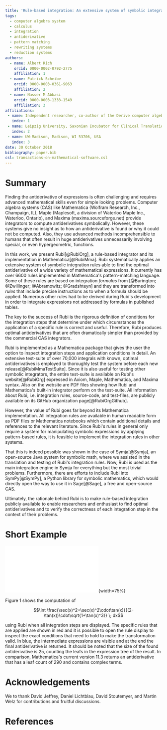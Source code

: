 ```yaml
---
title: 'Rule-based integration: An extensive system of symbolic integration rules'
tags:
  - computer algebra system
  - calculus
  - integration
  - antiderivative
  - pattern matching
  - rewriting systems
  - reduction systems
authors:
  - name: Albert Rich
    orcid: 0000-0002-0792-2775
    affiliation: 1
  - name: Patrick Scheibe
    orcid: 0000-0003-0361-9063
    affiliation: 2
  - name: Nasser M Abbasi
    orcid: 0000-0003-1333-1549
    affiliation: 3
affiliations:
 - name: Independent researcher, co-author of the Derive computer algebra system
   index: 1
 - name: Leipzig University, Saxonian Incubator for Clinical Translation, Philipp-Rosenthal-Straße 55, 04103 Leipzig
   index: 2
 - name: UW-Madison, Madison, WI 53706, USA
   index: 3
date: 30 October 2018
bibliography: paper.bib
csl: transactions-on-mathematical-software.csl
---
```


# Summary

Finding the antiderivative of expressions is often challenging and requires advanced mathematical skills
even for simple looking problems.
Computer algebra systems (CAS) like Mathematica (Wolfram Research, Inc., Champaign, IL), Maple (Maplesoft, a division of Waterloo Maple Inc., Waterloo, Ontario), and Maxima (maxima.sourceforge.net) provide integrators to compute antiderivatives symbolically.
However, these systems give no insight as to how an antiderivative is found or why it could not be computed.
Also, they use advanced methods incomprehensible to humans that often result in huge antiderivatives unnecessarily involving special, or even hypergeometric, functions.

In this work, we present Rubi[@RubiOrg], a rule-based integrator and its implementation in Mathematica[@RubiMma].
Rubi systematically applies an extensive system of symbolic integration rules able to find the optimal antiderivative of a wide variety of mathematical expressions.
It currently has over 6600 rules implemented in Mathematica's pattern-matching language.
Some of these rules are based on integration *formulas* from [@Burington; @Zwillinger; @Abramowitz; @Gradshteyn] and they are transformed into *rules* that include precise instructions as to when a formula should be applied.
Numerous other rules had to be derived during Rubi's development in order to integrate expressions not addressed by formulas in published tables.

The key to the success of Rubi is the rigorous definition of conditions for the integration steps that determine under which circumstances the application of a specific rule is correct and useful.
Therefore, Rubi produces optimal antiderivatives that are often dramatically simpler than provided by the commercial CAS integrators.

Rubi is implemented as a Mathematica package that gives the user the option to inspect integration
steps and application conditions in detail.
An extensive test-suite of over 70,000 integrals with known, optimal antiderivatives is employed to
thoroughly test the system before each new release[@RubiMmaTestSuite].
Since it is also useful for testing other symbolic integrators, the entire test-suite is available on Rubi's website[@RubiOrg] expressed in Axiom, Maple, Mathematica, and Maxima syntax.
Also on the website are PDF files showing how Rubi and Mathematica's built-in integrator perform on the test-suite.
All information about Rubi, i.e. integration rules, source-code, and test-files, are publicly available on its GitHub organization page[@RubiOrgGithub].

However, the value of Rubi goes far beyond its Mathematica implementation. All integration rules are
available in human readable form as PDF files or Mathematica notebooks which contain additional details
and references to the relevant literature. Since Rubi's rules in general only require a system for
manipulating symbolic expressions by applying pattern-based rules, it is feasible to implement the
integration rules in other systems.

That this is indeed possible was shown in the case of Symja[@Symja],
an open-source Java system for symbolic math, where we assisted in the translation and testing of Rubi's integration rules. Now, Rubi is used as the main integration engine in Symja for everything but the most trivial problems.
Furthermore, there are efforts to include Rubi into SymPy[@SymPy],
a Python library for symbolic mathematics, which would directly open the way to use it in Sage[@Sage],
a free and open-source CAS.

Ultimately, the rationale behind Rubi is to make rule-based integration publicly available to enable researchers and
enthusiast to find optimal antiderivatives and to verify the correctness of each integration step
in the context of their problems.

# Short Example

![Example of computing the antiderivative of an expression, showing intermediate results and applied rules.](figure1.pdf){width=75%}

Figure 1 shows the computation of

$$\int \frac{\sec(x)^2+\sec(x)^2\cdot\tan(x)}{(2-\tan(x))\cdot\sqrt{1+\tan(x)^3}} \; dx$$

using Rubi when all integration steps are displayed.
The specific rules that are applied are shown in red and it is possible to open the rule display to inspect the exact conditions that need to hold to make the transformation valid.
In blue, the intermediate expressions are visible and at the end the final antiderivative is returned.
It should be noted that the size of the found antiderivative is 25, counting the leafs in the expression tree of the result.
In comparison, Mathematica's current version 11.3 returns an antiderivative that has a leaf count of 290 and contains complex terms.

# Acknowledgements

We to thank David Jeffrey, Daniel Lichtblau, David Stoutemyer, and Martin Welz for contributions and fruitful discussions.

# References
